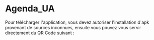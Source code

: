 # Agenda_UA
Pour télécharger l'application, vous devez autoriser l'installation d'apk provenant de sources inconnues, ensuite vous pouvez vous servir directement du QR Code suivant :
